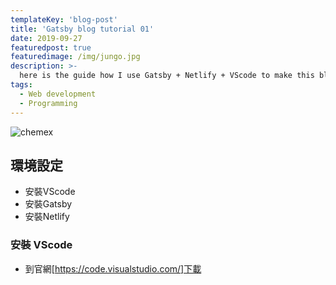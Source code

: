 ```yaml
---
templateKey: 'blog-post'
title: 'Gatsby blog tutorial 01'
date: 2019-09-27
featuredpost: true
featuredimage: /img/jungo.jpg
description: >-
  here is the guide how I use Gatsby + Netlify + VScode to make this blog, its a series.
tags:
  - Web development
  - Programming
---
```

![chemex](/img/chemex.jpg)

## 環境設定
- 安裝VScode
- 安裝Gatsby
- 安裝Netlify

### 安裝 VScode
  - 到官網[https://code.visualstudio.com/]下載

